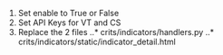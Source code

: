 1. Set enable to True or False
2. Set API Keys for VT and CS
3. Replace the 2 files
..* crits/indicators/handlers.py
..* crits/indicators/static/indicator_detail.html